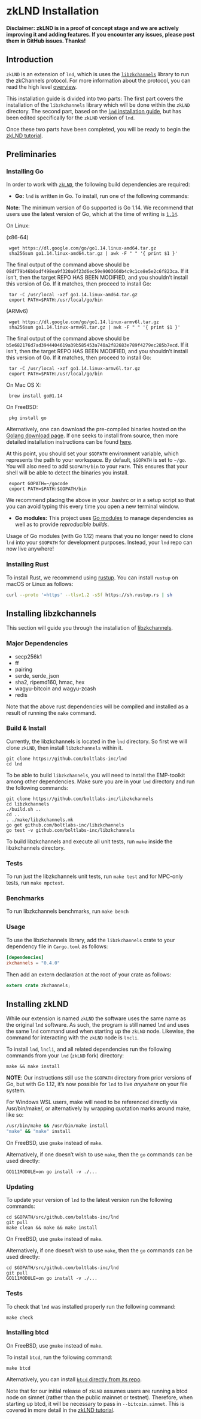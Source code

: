 # zkLND Installation

#### Disclaimer: zkLND is in a proof of concept stage and we are actively improving it and adding features. If you encounter any issues, please post them in GitHub issues. Thanks!

## Introduction

`zkLND` is an extension of `lnd`, which is uses the [`libzkchannels`](https://github.com/boltlabs-inc/libzkchannels) library to run the zkChannels protocol. For more information about the protocol, you can read the high level [overview](zklnd_overview.md).

This installation guide is divided into two parts: The first part covers the installation of the `libzkchannels` library which will be done within the `zkLND` directory. The second part, based on the [`lnd` installation guide](https://dev.lightning.community/guides/installation/), but has been edited specifically for the `zkLND` version of `lnd`.

Once these two parts have been completed, you will be ready to begin the [zkLND tutorial](zklnd_tutorial.md).

## Preliminaries

### Installing Go

In order to work with [`zkLND`](https://github.com/boltlabs-inc/lnd), the following build dependencies are required:

*   **Go:** `lnd` is written in Go. To install, run one of the following commands:

 **Note**: The minimum version of Go supported is Go 1.14. We recommend that users use the latest version of Go, which at the time of writing is [`1.14`](https://blog.golang.org/go1.14).

 On Linux:

 (x86-64)

     wget https://dl.google.com/go/go1.14.linux-amd64.tar.gz
     sha256sum go1.14.linux-amd64.tar.gz | awk -F " " '{ print $1 }'


 The final output of the command above should be `08df79b46b0adf498ea9f320a0f23d6ec59e9003660b4c9c1ce8e5e2c6f823ca`. If it isn’t, then the target REPO HAS BEEN MODIFIED, and you shouldn’t install this version of Go. If it matches, then proceed to install Go:

     tar -C /usr/local -xzf go1.14.linux-amd64.tar.gz
     export PATH=$PATH:/usr/local/go/bin


 (ARMv6)

     wget https://dl.google.com/go/go1.14.linux-armv6l.tar.gz
     sha256sum go1.14.linux-armv6l.tar.gz | awk -F " " '{ print $1 }'


 The final output of the command above should be `b5e682176d7ad3944404619a39b585453a740a2f82683e789f4279ec285b7ecd`. If it isn’t, then the target REPO HAS BEEN MODIFIED, and you shouldn’t install this version of Go. If it matches, then proceed to install Go:

     tar -C /usr/local -xzf go1.14.linux-armv6l.tar.gz
     export PATH=$PATH:/usr/local/go/bin


 On Mac OS X:

     brew install go@1.14


 On FreeBSD:

     pkg install go


 Alternatively, one can download the pre-compiled binaries hosted on the [Golang download page](https://golang.org/dl/). If one seeks to install from source, then more detailed installation instructions can be found [here](https://golang.org/doc/install).

 At this point, you should set your `$GOPATH` environment variable, which represents the path to your workspace. By default, `$GOPATH` is set to `~/go`. You will also need to add `$GOPATH/bin` to your `PATH`. This ensures that your shell will be able to detect the binaries you install.

     export GOPATH=~/gocode
     export PATH=$PATH:$GOPATH/bin


 We recommend placing the above in your .bashrc or in a setup script so that you can avoid typing this every time you open a new terminal window.

*   **Go modules:** This project uses [Go modules](https://github.com/golang/go/wiki/Modules) to manage dependencies as well as to provide _reproducible builds_.

 Usage of Go modules (with Go 1.12) means that you no longer need to clone `lnd` into your `$GOPATH` for development purposes. Instead, your `lnd` repo can now live anywhere!

 ### Installing Rust

 To install Rust, we recommend using [rustup](https://www.rustup.rs/). You can install `rustup` on macOS or Linux as follows:

   ```bash
   curl --proto '=https' --tlsv1.2 -sSf https://sh.rustup.rs | sh
   ```

## Installing libzkchannels

This section will guide you through the installation of [libzkchannels](https://github.com/boltlabs-inc/libzkchannels).

### Major Dependencies

* secp256k1
* ff
* pairing
* serde, serde_json
* sha2, ripemd160, hmac, hex
* wagyu-bitcoin and wagyu-zcash
* redis

Note that the above rust dependencies will be compiled and installed as a result of running the `make` command.


### Build & Install

Currently, the libzkchannels is located in the `lnd` directory. So first we will clone `zkLND`, then install `libzkchannels` within it.

    git clone https://github.com/boltlabs-inc/lnd
    cd lnd

To be able to build `libzkchannels`, you will need to install the EMP-toolkit among other dependencies. Make sure you are in your `lnd` directory and run the following commands:

    git clone https://github.com/boltlabs-inc/libzkchannels
    cd libzkchannels
    ./build.sh ..
    cd ..
    . ./make/libzkchannels.mk
    go get github.com/boltlabs-inc/libzkchannels
    go test -v github.com/boltlabs-inc/libzkchannels

To build libzkchannels and execute all unit tests, run `make` inside the libzkchannels directory.

### Tests

To run just the libzkchannels unit tests, run `make test` and for MPC-only tests, run `make mpctest`.

### Benchmarks

To run libzkchannels benchmarks, run `make bench`

### Usage

To use the libzkchannels library, add the `libzkchannels` crate to your dependency file in `Cargo.toml` as follows:

```toml
[dependencies]
zkchannels = "0.4.0"
```

Then add an extern declaration at the root of your crate as follows:
```rust
extern crate zkchannels;
```


## Installing zkLND

While our extension is named `zkLND` the software uses the same name as the original `lnd` software. As such, the program is still named `lnd` and uses the same `lnd` command used when starting up the `zkLND` node. Likewise, the command for interacting with the `zkLND` node is `lncli`.

To install `lnd`, `lncli`, and all related dependencies run the following commands from your `lnd` (`zkLND` fork) directory:

    make && make install


**NOTE**: Our instructions still use the `$GOPATH` directory from prior versions of Go, but with Go 1.12, it’s now possible for `lnd` to live _anywhere_ on your file system.

For Windows WSL users, make will need to be referenced directly via /usr/bin/make/, or alternatively by wrapping quotation marks around make, like so:
   ```bash
   /usr/bin/make && /usr/bin/make install
   "make" && "make" install
   ```

On FreeBSD, use `gmake` instead of `make`.

Alternatively, if one doesn’t wish to use `make`, then the `go` commands can be used directly:

    GO111MODULE=on go install -v ./...


### Updating

To update your version of `lnd` to the latest version run the following commands:

    cd $GOPATH/src/github.com/boltlabs-inc/lnd
    git pull
    make clean && make && make install


On FreeBSD, use `gmake` instead of `make`.

Alternatively, if one doesn’t wish to use `make`, then the `go` commands can be used directly:

    cd $GOPATH/src/github.com/boltlabs-inc/lnd
    git pull
    GO111MODULE=on go install -v ./...


### Tests

To check that `lnd` was installed properly run the following command:

    make check


### Installing btcd

On FreeBSD, use `gmake` instead of `make`.

To install `btcd`, run the following command:

    make btcd

Alternatively, you can install [`btcd` directly from its repo](https://github.com/btcsuite/btcd).

Note that for our initial release of `zkLND` assumes users are running a btcd node on simnet (rather than the public mainnet or testnet). Therefore, when starting up btcd, it will be necessary to pass in `--bitcoin.simnet`. This is covered in more detail in the [zkLND tutorial](zklnd_tutorial.md).
